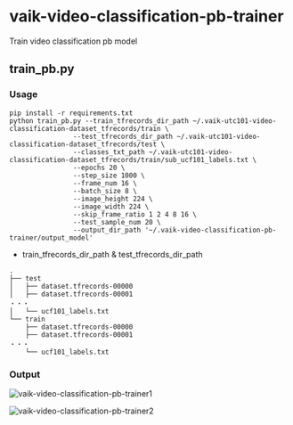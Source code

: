 # vaik-video-classification-pb-trainer
Train video classification pb model

## train_pb.py

### Usage

```shell
pip install -r requirements.txt
python train_pb.py --train_tfrecords_dir_path ~/.vaik-utc101-video-classification-dataset_tfrecords/train \
                --test_tfrecords_dir_path ~/.vaik-utc101-video-classification-dataset_tfrecords/test \
                --classes_txt_path ~/.vaik-utc101-video-classification-dataset_tfrecords/train/sub_ucf101_labels.txt \
                --epochs 20 \
                --step_size 1000 \
                --frame_num 16 \
                --batch_size 8 \
                --image_height 224 \
                --image_width 224 \
                --skip_frame_ratio 1 2 4 8 16 \
                --test_sample_num 20 \
                --output_dir_path '~/.vaik-video-classification-pb-trainer/output_model'        
```

- train_tfrecords_dir_path & test_tfrecords_dir_path

```shell
.
├── test
│   ├── dataset.tfrecords-00000
│   ├── dataset.tfrecords-00001
・・・
│   └── ucf101_labels.txt
└── train
    ├── dataset.tfrecords-00000
    ├── dataset.tfrecords-00001
・・・
    └── ucf101_labels.txt

```

### Output

![vaik-video-classification-pb-trainer1](https://github.com/vaik-info/vaik-video-classification-pb-trainer/assets/116471878/07611900-8ed2-4979-8c45-56444ce98f86)

![vaik-video-classification-pb-trainer2](https://github.com/vaik-info/vaik-video-classification-pb-trainer/assets/116471878/0cf2a939-15d5-4f4f-997d-735fa540fb01)
